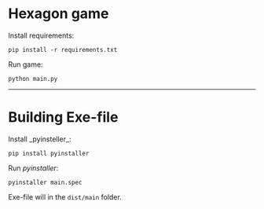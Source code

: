 <h1>Hexagon game</h1>
Install requirements:

```
pip install -r requirements.txt
```
Run game:

```
python main.py
```

***
<h1>Building Exe-file</h1>
Install _pyinsteller_:

```
pip install pyinstaller
```

Run _pyinstaller_:

```
pyinstaller main.spec
```

Exe-file will in the `dist/main` folder.